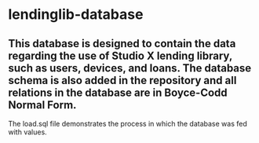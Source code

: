 # lendinglib-database
## This database is designed to contain the data regarding the use of Studio X lending library, such as users, devices, and loans. The database schema is also added in the repository and all relations in the database are in Boyce-Codd Normal Form. 
The load.sql file demonstrates the process in which the database was fed with values.
